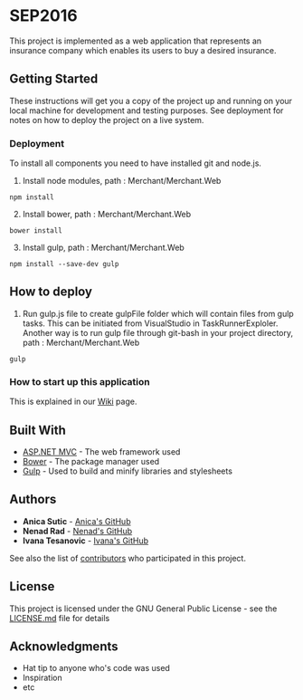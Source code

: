 # SEP2016

This project is implemented as a web application that represents an insurance company which enables its users to buy a desired insurance.

## Getting Started

These instructions will get you a copy of the project up and running on your local machine for development and testing purposes. See deployment for notes on how to deploy the project on a live system.


### Deployment

To install all components you need to have installed git and node.js. 

1) Install node modules,
path : Merchant/Merchant.Web

```
npm install 
```

2) Install bower,
path : Merchant/Merchant.Web

```
bower install
```

3) Install gulp,
path : Merchant/Merchant.Web

```
npm install --save-dev gulp
```

## How to deploy

1) Run gulp.js file to create gulpFile folder which will contain files from gulp tasks. This can be initiated from VisualStudio in TaskRunnerExploler. Another way is to run gulp file through git-bash in your project directory,
path : Merchant/Merchant.Web


```
gulp
```

### How to start up this application

This is explained in our [Wiki](https://github.com/AnicaSutic/SEP2016/wiki) page.

## Built With

* [ASP.NET MVC](https://www.asp.net/mvc) - The web framework used
* [Bower](https://bower.io/) - The package manager used
* [Gulp](http://gulpjs.com/) - Used to build and minify libraries and stylesheets

## Authors

* **Anica Sutic** - [Anica's GitHub](https://github.com/AnicaSutic)
* **Nenad Rad** - [Nenad's GitHub](https://github.com/nenadrad)
* **Ivana Tesanovic** - [Ivana's GitHub](https://github.com/IvanaTesanovic)

See also the list of [contributors](https://github.com/AnicaSutic/SEP2016/contributors) who participated in this project.

## License

This project is licensed under the GNU General Public License - see the [LICENSE.md](LICENSE.md) file for details

## Acknowledgments

* Hat tip to anyone who's code was used
* Inspiration
* etc
